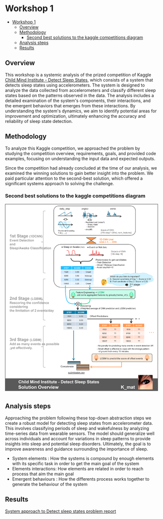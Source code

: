 # Workshop 1

- [Workshop 1](#workshop-1)
  - [Overview](#overview)
  - [Methodology](#methodology)
    - [Second best solutions to the kaggle competitions diagram](#second-best-solutions-to-the-kaggle-competitions-diagram)
  - [Analysis steps](#analysis-steps)
  - [Results](#results)

## Overview

This workshop is a systemic analysis of the prized competition of Kaggle [Child Mind Institute - Detect Sleep States](https://www.kaggle.com/competitions/child-mind-institute-detect-sleep-states), which consists of a system that detects
sleep states using accelerometers. The system is designed to analyze the data collected from accelerometers and
classify different sleep states based on the patterns observed in the data. The analysis includes a detailed examination
of the system's components, their interactions, and the emergent behaviors that emerges from these interactions.
By understanding the system's dynamics, we aim to identify potential areas for improvement and optimization,
ultimately enhancing the accuracy and reliability of sleep state detection.

## Methodology

To analyze this Kaggle competition, we approached the problem by studying the competition overview, requirements, goals, and provided code examples, focusing on understanding the input data and expected outputs.

Since the competition had already concluded at the time of our analysis, we examined the winning solutions to gain better insight into the problem. We paid particular attention to the second-best solution, which offered a significant systems approach to solving the challenge.

### Second best solutions to the kaggle competitions diagram

![Second-best-solution](/Workshop/Workshop1/second-solution-diagram.png)

## Analysis steps

Approaching the problem following these top-down abstraction steps we create a robust model for detecting sleep states from accelerometer data. This involves classifying periods of sleep and wakefulness by analyzing time-series data from wearable sensors. The model should generalize well across individuals and account for variations in sleep patterns to provide insights into sleep and potential sleep disorders. Ultimately, the goal is to improve awareness and guidance surrounding the importance of sleep.

- System elements : How the systems is compound by enough elements with its specific task in order to get the main goal of the system
- Elements interactions: How elements are related in order to reach process that aim the main goal
- Emergent behaviours : How the differents process works together to generate the behaviour of the system

## Results

[System approach to Detect sleep states problem report](/Workshop/Workshop1/Workshop1.pdf)

